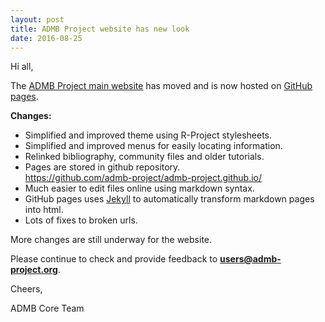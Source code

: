 ```yaml
---
layout: post
title: ADMB Project website has new look
date: 2016-08-25
---
```

Hi all,

The [ADMB Project main website](http://www.admb-project.org/) has moved and is now hosted on [GitHub pages](https://pages.github.com/).

**Changes:**

* Simplified and improved theme using R-Project stylesheets.
* Simplified and improved menus for easily locating information.
* Relinked bibliography, community files and older tutorials.
* Pages are stored in github repository. <br/> https://github.com/admb-project/admb-project.github.io/
* Much easier to edit files online using markdown syntax.
* GitHub pages uses [Jekyll](https://jekyllrb.com/) to automatically transform markdown pages into html.
* Lots of fixes to broken urls.

More changes are still underway for the website.

Please continue to check and provide feedback to **users@admb-project.org**.

Cheers,

ADMB Core Team
